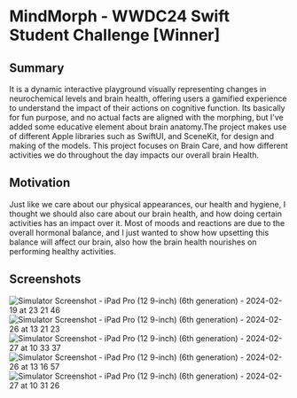 # MindMorph - WWDC24 Swift Student Challenge [Winner]

## Summary
It is a dynamic interactive playground visually representing changes in neurochemical levels and brain health, offering users a gamified experience to understand the impact of their actions on cognitive function. Its basically for fun purpose, and no actual facts are aligned with the morphing, but I've added some educative element about brain anatomy.The project makes use of different Apple libraries such as SwiftUI, and SceneKit, for design and making of the models. This project focuses on Brain Care, and how different activities we do throughout the day impacts our overall brain Health.

## Motivation
Just like we care about our physical appearances, our health and hygiene, I thought we should also care about our brain health, and how doing certain activities has an impact over it. Most of moods and reactions are due to the overall hormonal balance, and I just wanted to show how upsetting this balance will affect our brain, also how the brain health nourishes on performing healthy activities. 

## Screenshots
![Simulator Screenshot - iPad Pro (12 9-inch) (6th generation) - 2024-02-19 at 23 21 46](https://github.com/Decoy101/MindMorph/assets/82807218/bb5ba44c-66a5-427b-a00b-a2d2748229d5)
![Simulator Screenshot - iPad Pro (12 9-inch) (6th generation) - 2024-02-26 at 13 21 23](https://github.com/Decoy101/MindMorph/assets/82807218/6d1d45da-17e7-44af-9ee2-1206aef112f7)
![Simulator Screenshot - iPad Pro (12 9-inch) (6th generation) - 2024-02-27 at 10 33 37](https://github.com/Decoy101/MindMorph/assets/82807218/a63861ad-db63-41d7-b23a-88b1b381769c)
![Simulator Screenshot - iPad Pro (12 9-inch) (6th generation) - 2024-02-26 at 13 16 57](https://github.com/Decoy101/MindMorph/assets/82807218/ef1a0cde-0b27-4915-9989-e2fabad1ca44)
![Simulator Screenshot - iPad Pro (12 9-inch) (6th generation) - 2024-02-27 at 10 31 26](https://github.com/Decoy101/MindMorph/assets/82807218/99cbd80d-5b79-4077-b98a-55b39fc07990)
